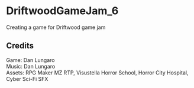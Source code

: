 # DriftwoodGameJam_6
Creating a game for Driftwood game jam
## Credits
Game: Dan Lungaro </br>
Music: Dan Lungaro </br>
Assets: RPG Maker MZ RTP, Visustella Horror School, Horror City Hospital, Cyber Sci-Fi SFX </br>
